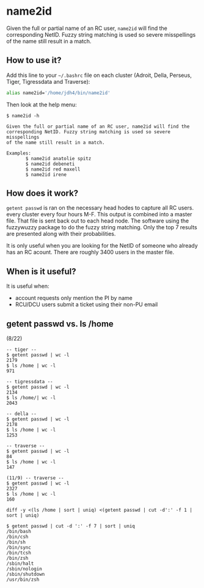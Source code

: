# name2id

Given the full or partial name of an RC user, `name2id` will find the
corresponding NetID. Fuzzy string matching is used so severe misspellings
of the name still result in a match.

## How to use it?

Add this line to your `~/.bashrc` file on each cluster (Adroit, Della, Perseus, Tiger, Tigressdata and Traverse):

```bash
alias name2id='/home/jdh4/bin/name2id'
```

Then look at the help menu:

```
$ name2id -h

Given the full or partial name of an RC user, name2id will find the
corresponding NetID. Fuzzy string matching is used so severe misspellings
of the name still result in a match.

Examples:
       $ name2id anatolie spitz
       $ name2id debeneti
       $ name2id red maxell
       $ name2id irene
```

## How does it work?

`getent passwd` is ran on the necessary head hodes to capture all RC users. every cluster every four hours M-F. This output is combined into a master file. That file is sent back out to each head node. The software using the fuzzywuzzy package to do the fuzzy string matching. Only the top 7 results are presented along with their probabilities.

It is only useful when you are looking for the NetID of someone who already has an RC acount. There are roughly 3400 users in the master file.

## When is it useful?

It is useful when:

+ account requests only mention the PI by name
+ RCU/DCU users submit a ticket using their non-PU email

## getent passwd vs. ls /home

(8/22)
```
-- tiger --
$ getent passwd | wc -l
2179
$ ls /home | wc -l
971

-- tigressdata --
$ getent passwd | wc -l
2134
$ ls /home/| wc -l
2043

-- della --
$ getent passwd | wc -l
2178
$ ls /home | wc -l
1253

-- traverse --
$ getent passwd | wc -l
84
$ ls /home | wc -l
147
```

```
(11/9) -- traverse --
$ getent passwd | wc -l
2327
$ ls /home | wc -l
160
```

```
diff -y <(ls /home | sort | uniq) <(getent passwd | cut -d':' -f 1 | sort | uniq)
```

```
$ getent passwd | cut -d ':' -f 7 | sort | uniq
/bin/bash
/bin/csh
/bin/sh
/bin/sync
/bin/tcsh
/bin/zsh
/sbin/halt
/sbin/nologin
/sbin/shutdown
/usr/bin/zsh
```
